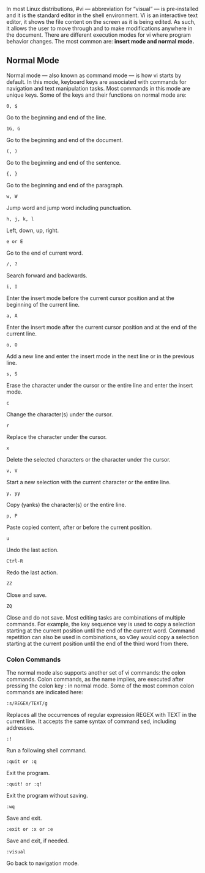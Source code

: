 In most Linux distributions, #vi — abbreviation for “visual” — is pre-installed and it is the standard editor in the shell environment. Vi is an interactive text editor, it shows the file content on the screen as it is being edited. As such, it allows the user to move through and to make modifications anywhere in the document.
There are different execution modes for vi where program behavior changes. The most common are: **insert mode and normal mode.**

## Normal Mode
Normal mode — also known as command mode — is how vi starts by default. In this mode,
keyboard keys are associated with commands for navigation and text manipulation tasks. Most
commands in this mode are unique keys. Some of the keys and their functions on normal mode
are:

```
0, $
```
Go to the beginning and end of the line.
```
1G, G
```
Go to the beginning and end of the document.
```
(, )
```
Go to the beginning and end of the sentence.
```
{, }
```
Go to the beginning and end of the paragraph.
```
w, W
```
Jump word and jump word including punctuation.
```
h, j, k, l
```
Left, down, up, right.
```
e or E
```
Go to the end of current word.
```
/, ?
```
Search forward and backwards.
```
i, I
```
Enter the insert mode before the current cursor position and at the beginning of the current
line.
```
a, A
```
Enter the insert mode after the current cursor position and at the end of the current line.
```
o, O
```
Add a new line and enter the insert mode in the next line or in the previous line.
```
s, S
```
Erase the character under the cursor or the entire line and enter the insert mode.
```
c
```
Change the character(s) under the cursor.
```
r
```
Replace the character under the cursor.
```
x
```
Delete the selected characters or the character under the cursor.
```
v, V
```
Start a new selection with the current character or the entire line.
```
y, yy
```
Copy (yanks) the character(s) or the entire line.
```
p, P
```
Paste copied content, after or before the current position.
```
u
```
Undo the last action.
```
Ctrl-R
```
Redo the last action.
```
ZZ
```
Close and save.
```
ZQ
```
Close and do not save.
Most editing tasks are combinations of multiple commands. For example, the key sequence vey is
used to copy a selection starting at the current position until the end of the current word. Command repetition can also be used in combinations, so v3ey would copy a selection starting at
the current position until the end of the third word from there.

### Colon Commands

The normal mode also supports another set of vi commands: the colon commands. Colon
commands, as the name implies, are executed after pressing the colon key : in normal mode.
Some of the most common colon commands are indicated here: 

```
:s/REGEX/TEXT/g
```
Replaces all the occurrences of regular expression REGEX with TEXT in the current line. It
accepts the same syntax of command sed, including addresses.
```
:!
```
Run a following shell command.
```
:quit or :q
```
Exit the program.
```
:quit! or :q!
```
Exit the program without saving.
```
:wq
```
Save and exit.
```
:exit or :x or :e
```
Save and exit, if needed.
```
:visual
```
Go back to navigation mode.